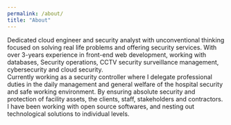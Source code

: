 ```yaml
---
permalink: /about/
title: "About"
---
```

Dedicated cloud engineer and security analyst with unconventional thinking focused on solving real life problems and offering security services. With over 3-years experience in front-end web development, working with databases, Security operations, CCTV security surveillance management, cybersecurity and cloud security.<br> 
Currently working as a security controller where I delegate professional duties in the daily management and general welfare of the hospital security and safe working environment. By ensuring absolute security and protection of facility assets, the clients, staff, stakeholders and contractors. I have been working with open source softwares, and nesting out technological solutions to individual levels.
